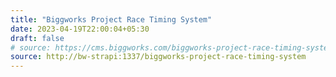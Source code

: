 ```yaml
---
title: "Biggworks Project Race Timing System"
date: 2023-04-19T22:00:04+05:30
draft: false
# source: https://cms.biggworks.com/biggworks-project-race-timing-system
source: http://bw-strapi:1337/biggworks-project-race-timing-system
---
```


